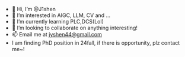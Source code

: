 - 👋 Hi, I’m @J1shen
- 👀 I’m interested in AIGC, LLM, CV and ...
- 🌱 I’m currently learning PLC,DCS(Lol)
- 💞️ I’m looking to collaborate on anything interesting!
- 📫 Email me at jyshen44@gmail.com
- I am finding PhD position in 24fall, if there is opportunity, plz contact me~!

<!---
J1shen/J1shen is a ✨ special ✨ repository because its `README.md` (this file) appears on your GitHub profile.
You can click the Preview link to take a look at your changes.
--->

